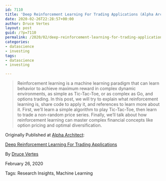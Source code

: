 ```yaml
---
id: 7110
title: 'Deep Reinforcement Learning For Trading Applications (Alpha Architect)'
date: 2020-02-26T22:28:57+00:00
author: Druce Vertes
layout: post
guid: /?p=7110
permalink: /2020/02/deep-reinforcement-learning-for-trading-applications
categories: 
- datascience
- investing
tags: 
- datascience
- investing

---
```


> Reinforcement learning is a machine learning paradigm that can learn behavior to achieve maximum reward in complex dynamic environments, as simple as Tic-Tac-Toe, or as complex as Go, and options trading. In this post, we will try to explain what reinforcement learning is, share code to apply it, and references to learn more about it. First, we’ll learn a simple algorithm to play Tic-Tac-Toe, then learn to trade a non-random price series. Finally, we’ll talk about how reinforcement learning can master complex financial concepts like option pricing and optimal diversification.

<!--more-->

Originally Published at [Alpha Architect](alphaarchitect.com):


[Deep Reinforcement Learning For Trading Applications](https://alphaarchitect.com/2020/02/26/reinforcement-learning-for-trading/)

By [Druce Vertes](https://alphaarchitect.com/user/druce.vertes/)

February 26, 2020

Tags: Research Insights, Machine Learning

